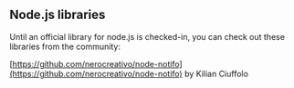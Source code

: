 
## Node.js libraries

Until an official library for node.js is checked-in, you can check out these libraries from the community:

[https://github.com/nerocreativo/node-notifo](https://github.com/nerocreativo/node-notifo)
by Kilian Ciuffolo



